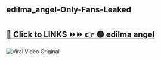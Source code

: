 
 ## edilma_angel-Only-Fans-Leaked

# <h2><a href="https://clipsfans.com/edilma_angel&ref=git">🔗 Click to LINKS ⏩⏩ 👉 🟢 edilma angel </a></h2>

<a href="https://clipsfans.com/edilma_angel&ref=git" rel="nofollow" data-target="animated-image.originalLink"><img src="https://i.ibb.co.com/xMMVF88/686577567.gif" alt="Viral Video Original" style="max-width: 100%; display: inline-block;" data-target="animated-image.originalImage"></a>
